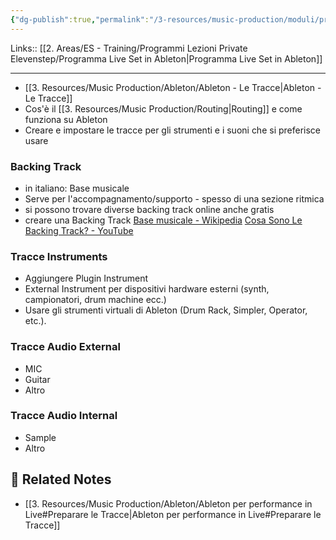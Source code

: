 ```yaml
---
{"dg-publish":true,"permalink":"/3-resources/music-production/moduli/preparare-le-tracce-modulo/"}
---
```


Links:: [[2. Areas/ES - Training/Programmi Lezioni Private Elevenstep/Programma Live Set in Ableton\|Programma Live Set in Ableton]]

---

- [[3. Resources/Music Production/Ableton/Ableton - Le Tracce\|Ableton - Le Tracce]]
- Cos'è il [[3. Resources/Music Production/Routing\|Routing]] e come funziona su Ableton
- Creare e impostare le tracce per gli strumenti e i suoni che si preferisce usare

### Backing Track

- in italiano: Base musicale
- Serve per l'accompagnamento/supporto - spesso di una sezione ritmica
- si possono trovare diverse backing track online anche gratis
- creare una Backing Track [Base musicale - Wikipedia](https://en.wikipedia.org/wiki/Backing_track) [Cosa Sono Le Backing Track? - YouTube](https://www.youtube.com/watch?v=V-CfPbHwNZI)

### Tracce Instruments

- Aggiungere Plugin Instrument
- External Instrument per dispositivi hardware esterni (synth, campionatori, drum machine ecc.)
- Usare gli strumenti virtuali di Ableton (Drum Rack, Simpler, Operator, etc.).

### Tracce Audio External

- MIC
- Guitar
- Altro

### Tracce Audio Internal

- Sample
- Altro


## 🔗 Related Notes

- [[3. Resources/Music Production/Ableton/Ableton per performance in Live#Preparare le Tracce\|Ableton per performance in Live#Preparare le Tracce]]

